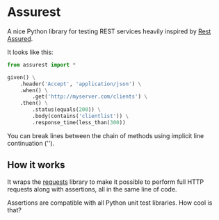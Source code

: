 # Assurest
A nice Python library for testing REST services heavily inspired by [Rest Assured](http://rest-assured.io/).

It looks like this:

```python
from assurest import *

given() \
    .header('Accept', 'application/json') \
    .when() \
        .get('http://myserver.com/clients') \
    .then() \
        .status(equals(200)) \
        .body(contains('clientlist')) \
        .response_time(less_than(300))
```

You can break lines between the chain of methods using implicit line continuation ('\').

## How it works
It wraps the [requests](http://docs.python-requests.org/en/master/) library to make it possible to perform full HTTP requests along with assertions, all in the same line of code.

Assertions are compatible with all Python unit test libraries. How cool is that?